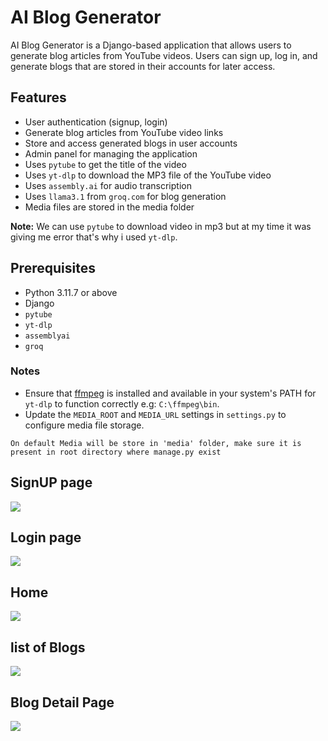 # AI Blog Generator

AI Blog Generator is a Django-based application that allows users to generate blog articles from YouTube videos. Users can sign up, log in, and generate blogs that are stored in their accounts for later access.
## Features

- User authentication (signup, login)
- Generate blog articles from YouTube video links
- Store and access generated blogs in user accounts
- Admin panel for managing the application
- Uses `pytube` to get the title of the video 
- Uses `yt-dlp` to download the MP3 file of the YouTube video
- Uses `assembly.ai` for audio transcription
- Uses `llama3.1` from `groq.com` for blog generation
- Media files are stored in the media folder

**Note:** We can use `pytube` to download video in mp3 but at my time it was giving me error that's why i used `yt-dlp`.

## Prerequisites

- Python 3.11.7 or above 
- Django
- `pytube`
- `yt-dlp`
- `assemblyai`
- `groq`

### Notes

- Ensure that [ffmpeg](https://ffmpeg.org/download.html) is installed and available in your system's PATH for `yt-dlp` to function correctly e.g: `C:\ffmpeg\bin`.
- Update the `MEDIA_ROOT` and `MEDIA_URL` settings in `settings.py` to configure media file storage.

```On default Media will be store in 'media' folder, make sure it is present in root directory where manage.py exist```

## SignUP page
![](images/signup.png)

## Login page
![](images/login.png)

## Home
![](images/home2.png)

## list of Blogs 
![](images/list-blogs.png)

## Blog Detail Page
![](images/blog_details.png)
